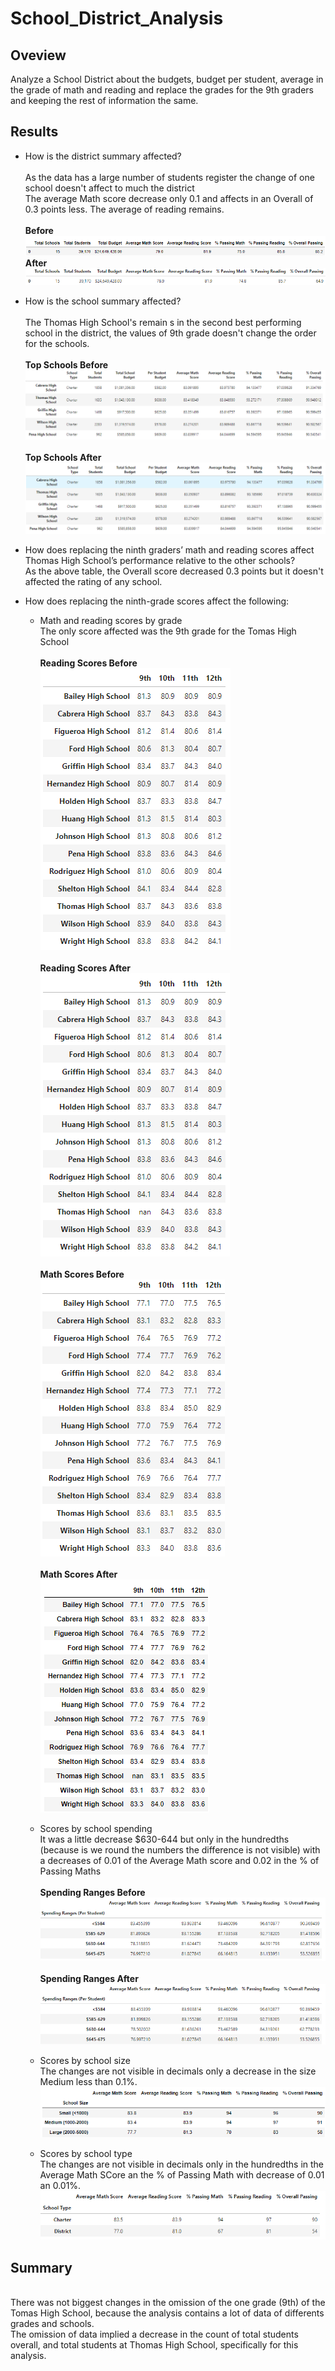 # School_District_Analysis
## Oveview 
Analyze a School District about the budgets, budget per student, average in the grade of math and reading and replace the grades for the 9th graders and keeping the rest of information the same.

## Results
* How is the district summary affected?
<br><br> As the data has a large number of students register the change of one school doesn't affect to much the district
<br> The average Math score decrease only 0.1 and affects in an Overall of 0.3 points less. The average of reading remains.
<br><br>**Before**
<br>![District_before](https://github.com/KarlaPerezR/School_District_Analysis/blob/main/Resources/District_before.PNG)
<br>**After**
<br>![District_after](https://github.com/KarlaPerezR/School_District_Analysis/blob/main/Resources/District_after.PNG)

* How is the school summary affected?
<br><br>The Thomas High School's remain s in the second best performing school in the district, the values of 9th grade doesn't change the order for the schools.
<br><br>**Top Schools Before**
<br>![Top_before](https://github.com/KarlaPerezR/School_District_Analysis/blob/main/Resources/Top_Before.PNG)
<br><br>**Top Schools After**
<br>![Top_after](https://github.com/KarlaPerezR/School_District_Analysis/blob/main/Resources/Top_After.PNG)

* How does replacing the ninth graders’ math and reading scores affect Thomas High School’s performance relative to the other schools?
<br>As the above table, the Overall score decreased 0.3 points but it doesn't affected the rating of any school.

* How does replacing the ninth-grade scores affect the following:
  * Math and reading scores by grade
 <br> The only score affected was the 9th grade for the Tomas High School
<br><br>**Reading Scores Before**
<br>![Reading_before](https://github.com/KarlaPerezR/School_District_Analysis/blob/main/Resources/9th_before.PNG)
<br><br>**Reading Scores After**
<br>![Reading_after](https://github.com/KarlaPerezR/School_District_Analysis/blob/main/Resources/9th_after.PNG)
<br><br>**Math Scores Before**
<br>![Math_before](https://github.com/KarlaPerezR/School_District_Analysis/blob/main/Resources/Reading_before.PNG)
<br><br>**Math Scores After**
<br>![Math_after](https://github.com/KarlaPerezR/School_District_Analysis/blob/main/Resources/Reading_after.PNG)

  * Scores by school spending
  <br>It was a little decrease $630-644 but only in the hundredths (because is we round the numbers the difference is not visible) with a decreases of 0.01 of the Average Math score and 0.02 in the % of Passing Maths
  <br><br>**Spending Ranges Before**
<br>![Spending_before](https://github.com/KarlaPerezR/School_District_Analysis/blob/main/Resources/Spending_before.PNG)
<br><br>**Spending Ranges After**
<br>![Spending_after](https://github.com/KarlaPerezR/School_District_Analysis/blob/main/Resources/Spending_after.PNG)
  * Scores by school size
  <br> The changes are not visible in decimals only a decrease in the size Medium less than 0.1%.
<br>![School_size](https://github.com/KarlaPerezR/School_District_Analysis/blob/main/Resources/SchoolSize.PNG)

  * Scores by school type
  <br> The changes are not visible in decimals only in the hundredths in the Average Math SCore an the % of Passing Math with decrease of 0.01 an 0.01%.
<br>![School_size](https://github.com/KarlaPerezR/School_District_Analysis/blob/main/Resources/SchoolType.PNG)

## Summary

<br>There was not biggest changes in the omission of the one grade (9th) of the Tomas High School, because the analysis contains a lot of data of differents grades and schools. 
<br> The omission of data implied a decrease in the count of total students overall, and total students at Thomas High School, specifically for this analysis.
